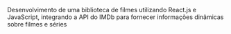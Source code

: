 Desenvolvimento de uma biblioteca de filmes utilizando React.js e JavaScript, integrando a API do IMDb para fornecer informações dinâmicas sobre filmes e séries 

